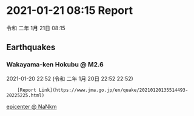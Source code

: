 # 2021-01-21 08:15 Report
令和 二年 1月 21日 08:15

## Earthquakes
### Wakayama-ken Hokubu @ M2.6
2021-01-20 22:52 (令和 二年 1月 20日 22:52 22:52)
  
        [Report Link](https://www.jma.go.jp/en/quake/20210120135514493-20225225.html)  
[epicenter @ NaNkm](https://www.google.com/maps/place/34°12'00%22+135°12'00%22/@34.2,135.2,17z/data=!3m1!4b1!4m5!3m4!1s0x0:0x0!8m2!3d34.2!4d135.2)